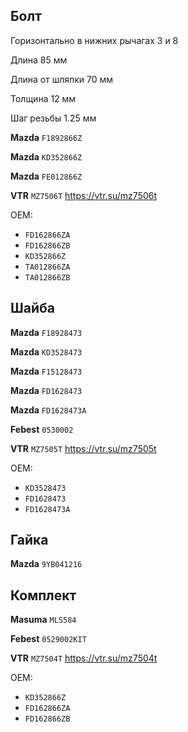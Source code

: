 ## Болт

Горизонтально в нижних рычагах 3 и 8

Длина 85 мм

Длина от шляпки 70 мм

Толщина 12 мм

Шаг резьбы 1.25 мм

__Mazda__ `F1892866Z`

__Mazda__ `KD352866Z`

__Mazda__ `FE012866Z`

__VTR__ `MZ7506T` https://vtr.su/mz7506t

OEM:

- `FD162866ZA`
- `FD162866ZB`
- `KD352866Z`
- `TA012866ZA`
- `TA012866ZB`

## Шайба

__Mazda__ `F18928473`

__Mazda__ `KD3528473`

__Mazda__ `F15128473`

__Mazda__ `FD1628473`

__Mazda__ `FD1628473A`

__Febest__ `0530002`

__VTR__ `MZ7505T` https://vtr.su/mz7505t

OEM:

- `KD3528473`
- `FD1628473`
- `FD1628473A`

## Гайка

__Mazda__ `9YB041216`

## Комплект

__Masuma__ `MLS584`

__Febest__ `0529002KIT`

__VTR__ `MZ7504T` https://vtr.su/mz7504t

OEM:

- `KD352866Z`
- `FD162866ZA`
- `FD162866ZB`